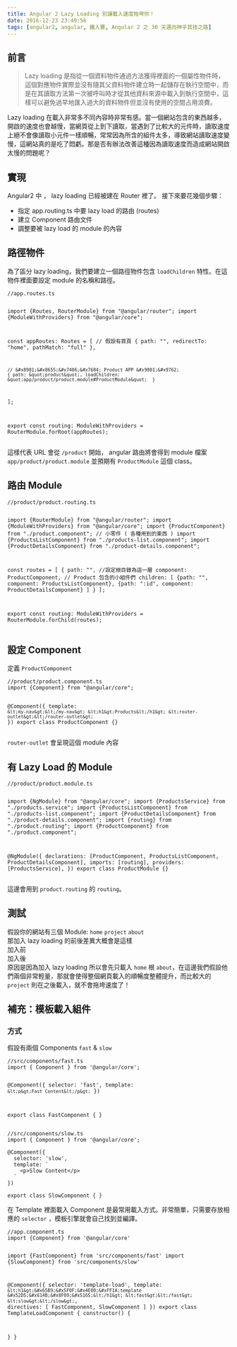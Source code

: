 ```yaml
---
title: Angular 2 Lazy Loading 別讓載入速度拖垮你！
date: 2016-12-23 23:49:56
tags: [angular2, angular, 鐵人賽, Angular 2 之 30 天邁向神乎其技之路]
---
```

<h2>&#x524D;&#x8A00;</h2>
<blockquote>
<p>Lazy loading &#x662F;&#x6307;&#x5F9E;&#x4E00;&#x500B;&#x8CC7;&#x6599;&#x7269;&#x4EF6;&#x901A;&#x904E;&#x65B9;&#x6CD5;&#x7372;&#x5F97;&#x88E1;&#x9762;&#x7684;&#x4E00;&#x500B;&#x5C6C;&#x6027;&#x7269;&#x4EF6;&#x6642;&#xFF0C;&#x9019;&#x500B;&#x5C0D;&#x61C9;&#x7269;&#x4EF6;&#x5BE6;&#x969B;&#x4E26;&#x6C92;&#x6709;&#x96A8;&#x5176;&#x7236;&#x8CC7;&#x6599;&#x7269;&#x4EF6;&#x5EFA;&#x7ACB;&#x6642;&#x4E00;&#x8D77;&#x5132;&#x5B58;&#x5728;&#x57F7;&#x884C;&#x7A7A;&#x9593;&#x4E2D;&#xFF0C;&#x800C;&#x662F;&#x5728;&#x5176;&#x8B80;&#x53D6;&#x65B9;&#x6CD5;&#x7B2C;&#x4E00;&#x6B21;&#x88AB;&#x547C;&#x53EB;&#x6642;&#x624D;&#x5F9E;&#x5176;&#x4ED6;&#x8CC7;&#x6599;&#x4F86;&#x6E90;&#x4E2D;&#x8F09;&#x5165;&#x5230;&#x57F7;&#x884C;&#x7A7A;&#x9593;&#x4E2D;&#xFF0C;&#x9019;&#x6A23;&#x53EF;&#x4EE5;&#x907F;&#x514D;&#x904E;&#x65E9;&#x5730;&#x532F;&#x5165;&#x904E;&#x5927;&#x7684;&#x8CC7;&#x6599;&#x7269;&#x4EF6;&#x4F46;&#x4E26;&#x6C92;&#x6709;&#x4F7F;&#x7528;&#x7684;&#x7A7A;&#x9593;&#x5360;&#x7528;&#x6D6A;&#x8CBB;&#x3002;</p>
</blockquote>
<p>Lazy loading &#x5728;&#x8F09;&#x5165;&#x975E;&#x5E38;&#x591A;&#x4E0D;&#x540C;&#x5167;&#x5BB9;&#x6642;&#x975E;&#x5E38;&#x6709;&#x611F;&#x3002;&#x7576;&#x4E00;&#x500B;&#x7DB2;&#x7AD9;&#x5305;&#x542B;&#x7684;&#x6771;&#x897F;&#x8D8A;&#x591A;&#xFF0C;&#x958B;&#x555F;&#x7684;&#x901F;&#x5EA6;&#x4E5F;&#x6703;&#x8D8A;&#x6162;&#xFF0C;&#x7576;&#x7DB2;&#x9801;&#x5F9E;&#x4E0A;&#x5230;&#x4E0B;&#x8B80;&#x53D6;&#xFF0C;&#x7576;&#x9047;&#x5230;&#x4E86;&#x6BD4;&#x8F03;&#x5927;&#x7684;&#x5143;&#x4EF6;&#x6642;&#xFF0C;&#x8B80;&#x53D6;&#x901F;&#x5EA6;&#x4E0A;&#x7D55;&#x4E0D;&#x6703;&#x50CF;&#x8B80;&#x53D6;&#x5C0F;&#x5143;&#x4EF6;&#x4E00;&#x6A23;&#x9806;&#x66A2;&#xFF0C;&#x5E38;&#x5E38;&#x56E0;&#x70BA;&#x6240;&#x542B;&#x7684;&#x7D44;&#x4EF6;&#x592A;&#x591A;&#xFF0C;&#x5C0E;&#x81F4;&#x7DB2;&#x7AD9;&#x8B80;&#x53D6;&#x901F;&#x5EA6;&#x8B8A;&#x6162;&#xFF0C;&#x9019;&#x7DB2;&#x7AD9;&#x771F;&#x7684;&#x662F;&#x5403;&#x4E86;&#x60B6;&#x8667;&#x3002;&#x90A3;&#x662F;&#x5426;&#x6709;&#x8FA6;&#x6CD5;&#x6539;&#x5584;&#x9019;&#x7A2E;&#x56E0;&#x70BA;&#x8B80;&#x53D6;&#x901F;&#x5EA6;&#x800C;&#x9020;&#x6210;&#x7DB2;&#x7AD9;&#x958B;&#x555F;&#x592A;&#x6162;&#x7684;&#x554F;&#x984C;&#x5462;&#xFF1F;</p>
<h2>&#x5BE6;&#x73FE;</h2>
<p>Angular2 &#x4E2D; &#xFF0C; lazy loading &#x5DF2;&#x7D93;&#x88AB;&#x5EFA;&#x5728; Router &#x88E1;&#x4E86;&#x3002; &#x63A5;&#x4E0B;&#x4F86;&#x8981;&#x82B1;&#x5E7E;&#x500B;&#x6B65;&#x9A5F;&#xFF1A;</p>
<ul>
<li>&#x6307;&#x5B9A; app.routing.ts &#x4E2D;&#x8981; lazy load &#x7684;&#x8DEF;&#x7531; (routes)</li>
<li>&#x5EFA;&#x7ACB; Component &#x8DEF;&#x7531;&#x6587;&#x4EF6;</li>
<li>&#x8ABF;&#x6574;&#x8981;&#x88AB; lazy load &#x7684; module &#x7684;&#x5167;&#x5BB9;</li>
</ul>
<h2>&#x8DEF;&#x5F91;&#x7269;&#x4EF6;</h2>
<p>&#x70BA;&#x4E86;&#x5340;&#x5206; lazy loading&#xFF0C;&#x6211;&#x5011;&#x8981;&#x5EFA;&#x7ACB;&#x4E00;&#x500B;&#x8DEF;&#x5F91;&#x7269;&#x4EF6;&#x5305;&#x542B; <code>loadChildren</code> &#x7279;&#x6027;&#x3002;&#x5728;&#x9019;&#x7269;&#x4EF6;&#x88E1;&#x9762;&#x8981;&#x8A2D;&#x5B9A; module &#x7684;&#x540D;&#x7A31;&#x548C;&#x8DEF;&#x5F91;&#x3002;</p>
<pre><code>//app.routes.ts

import {Routes, RouterModule} from &quot;@angular/router&quot;;
import {ModuleWithProviders} from &quot;@angular/core&quot;;

const appRoutes: Routes  = [
    // &#x5047;&#x8A2D;&#x6709;&#x9996;&#x9801;
    { path: &quot;&quot;, redirectTo: &quot;home&quot;, pathMatch: &quot;full&quot; },
    
    // &#x8981;&#x8655;&#x7406;&#x7684; Product APP &#x9801;&#x9762;
    { path: &quot;product&quot;, loadChildren: &quot;app/product/product.module#ProductModule&quot;  }
];

export const routing: ModuleWithProviders  = RouterModule.forRoot(appRoutes);
</code></pre>
<p>&#x9019;&#x6A23;&#x4EE3;&#x8868; URL &#x6703;&#x5F9E; <code>/product</code> &#x958B;&#x59CB;&#xFF0C; angular &#x8DEF;&#x7531;&#x5C07;&#x6703;&#x5F97;&#x5230; module &#x6A94;&#x6848; <code>app/product/product.module</code> &#x4E26;&#x9810;&#x671F;&#x6709; <code>ProductModule</code> &#x9019;&#x500B; class&#x3002;</p>
<h2>&#x8DEF;&#x7531; Module</h2>
<pre><code>//product/product.routing.ts

import {RouterModule} from &quot;@angular/router&quot;;
import {ModuleWithProviders} from &quot;@angular/core&quot;;
import {ProductComponent} from &quot;./product.component&quot;;
// &#x5C0F;&#x96F6;&#x4EF6; ( &#x5404;&#x7A2E;&#x7528;&#x5230;&#x7684;&#x6771;&#x897F; )
import {ProductsListComponent} from &quot;./products-list.component&quot;;
import {ProductDetailsComponent} from &quot;./product-details.component&quot;;

const routes = [
    {
        path: &quot;&quot;, //&#x8A2D;&#x5B9A;&#x6839;&#x76EE;&#x9304;&#x70BA;&#x9019;&#x4E00;&#x5C64;
        component: ProductComponent,
        // Product &#x5305;&#x542B;&#x7684;&#x5C0F;&#x7D44;&#x4EF6;&#x5011;
        children: [
            {path: &quot;&quot;, component: ProductsListComponent},
            {path: &quot;:id&quot;, component: ProductDetailsComponent}
        ]
    }
];

export const routing: ModuleWithProviders = RouterModule.forChild(routes);
</code></pre>
<h2>&#x8A2D;&#x5B9A; Component</h2>
<p>&#x5B9A;&#x7FA9; <code>ProductComponent</code></p>
<pre><code>//product/product.component.ts
import {Component} from &quot;@angular/core&quot;;

@Component({
    template: `
        &lt;my-nav&gt;&lt;/my-nav&gt;
        &lt;h1&gt;Products&lt;/h1&gt;
        &lt;router-outlet&gt;&lt;/router-outlet&gt;
    `
})
export class ProductComponent {}
</code></pre>
<p><code>router-outlet</code> &#x6703;&#x5448;&#x73FE;&#x9019;&#x500B; module &#x5167;&#x5BB9;</p>
<h2>&#x6709; Lazy Load &#x7684; Module</h2>
<pre><code>//product/product.module.ts

import {NgModule} from &quot;@angular/core&quot;;
import {ProductsService} from &quot;./products.service&quot;;
import {ProductsListComponent} from &quot;./products-list.component&quot;;
import {ProductDetailsComponent} from &quot;./product-details.component&quot;;
import {routing} from &quot;./product.routing&quot;;
import {ProductComponent} from &quot;./product.component&quot;;

@NgModule({
    declarations: [ProductComponent, ProductsListComponent, ProductDetailsComponent],
    imports: [routing],
    providers: [ProductsService],
})
export class ProductModule {}
</code></pre>
<p>&#x9019;&#x908A;&#x6703;&#x7528;&#x5230; <code>product.routing</code> &#x7684; <code>routing</code>&#x3002;</p>
<h2>&#x6E2C;&#x8A66;</h2>
<p>&#x5047;&#x8A2D;&#x4F60;&#x7684;&#x7DB2;&#x7AD9;&#x6709;&#x4E09;&#x500B; Module: <code>home</code> <code>project</code> <code>about</code><br>
&#x90A3;&#x52A0;&#x5165; lazy loading &#x7684;&#x524D;&#x5F8C;&#x5DEE;&#x7570;&#x5927;&#x6982;&#x6703;&#x662F;&#x9019;&#x6A23;<br>
&#x52A0;&#x5165;&#x524D;<br>
<img src="https://devblog.dymel.pl/images/posts/2016-10-06-lazy-loading-angular2-modules/loading-stats.png" alt><br>
&#x52A0;&#x5165;&#x5F8C;<br>
<img src="https://devblog.dymel.pl/images/posts/2016-10-06-lazy-loading-angular2-modules/lazy-loading-stats.png" alt><br>
&#x539F;&#x56E0;&#x662F;&#x56E0;&#x70BA;&#x52A0;&#x5165; lazy loading &#x6240;&#x4EE5;&#x6703;&#x5148;&#x53EA;&#x8F09;&#x5165; <code>home</code> &#x6839; <code>about</code>&#xFF0C;&#x5728;&#x9019;&#x908A;&#x6211;&#x5011;&#x5047;&#x8A2D;&#x4ED6;&#x5011;&#x5169;&#x500B;&#x975E;&#x5E38;&#x8F15;&#x91CF;&#xFF0C;&#x90A3;&#x5C31;&#x6703;&#x4F7F;&#x5F97;&#x6574;&#x500B;&#x7DB2;&#x9801;&#x8F09;&#x5165;&#x7684;&#x9806;&#x66A2;&#x5EA6;&#x6574;&#x9AD4;&#x63D0;&#x5347;&#xFF0C;&#x800C;&#x6BD4;&#x8F03;&#x5927;&#x7684; <code>project</code> &#x5247;&#x5728;&#x4E4B;&#x5F8C;&#x8F09;&#x5165;&#xFF0C;&#x5C31;&#x4E0D;&#x6703;&#x62D6;&#x57AE;&#x901F;&#x5EA6;&#x4E86;&#xFF01;</p>
<h2>&#x88DC;&#x5145;&#xFF1A;&#x6A21;&#x677F;&#x8F09;&#x5165;&#x7D44;&#x4EF6;</h2>
<h3>&#x65B9;&#x5F0F;</h3>
<p>&#x5047;&#x8A2D;&#x6709;&#x5169;&#x500B; Components <code>fast</code> &amp; <code>slow</code></p>
<pre><code>//src/components/fast.ts
import { Component } from &apos;@angular/core&apos;;

@Component({
  selector: &apos;fast&apos;,
  template: `
    &lt;p&gt;Fast Content&lt;/p&gt;
  `
})

export class FastComponent { }
</code></pre>
<pre><code>//src/components/slow.ts
import { Component } from &apos;@angular/core&apos;;

@Component({
  selector: &apos;slow&apos;,
  template: `
    &lt;p&gt;Slow Content&lt;/p&gt;
  `
})

export class SlowComponent { }
</code></pre>
<p>&#x5728; Template &#x88E1;&#x9762;&#x8F09;&#x5165; Component &#x662F;&#x6700;&#x5E38;&#x7528;&#x8F09;&#x5165;&#x65B9;&#x5F0F;&#x3002;&#x975E;&#x5E38;&#x7C21;&#x55AE;&#xFF0C;&#x53EA;&#x9700;&#x8981;&#x5B58;&#x653E;&#x76F8;&#x61C9;&#x7684; <code>selector</code> &#xFF0C;&#x6A21;&#x677F;&#x5F15;&#x64CE;&#x5C31;&#x6703;&#x81EA;&#x5DF1;&#x627E;&#x5230;&#x4E26;&#x7DE8;&#x8B6F;&#x3002;</p>
<pre><code>//app.component.ts
import {Component} from &apos;@angular/core&apos;

import {FastComponent} from &apos;src/components/fast&apos;
import {SlowComponent} from &apos;src/components/slow&apos;

@Component({
  selector: &apos;template-load&apos;,
  template: `
      &lt;h1&gt;&#x65B9;&#x5F0F;&#x4E00;&#xFF1A;template &#x52D5;&#x614B;&#x8F09;&#x5165;&lt;/h1&gt;
      &lt;fast&gt;&lt;/fast&gt;
      &lt;slow&gt;&lt;/slow&gt;
  `,
  directives: [ FastComponent, SlowComponent ]
})
export class TemplateLoadComponent {
  constructor() {

  }
}
</code></pre>
 <br>
                                                    </div>
                    </div>
                
